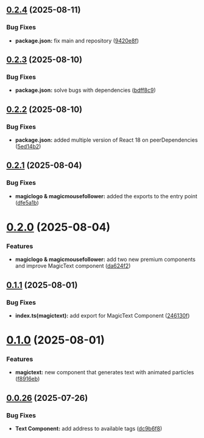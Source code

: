## [0.2.4](https://github.com/araldev/v12-ui/compare/v0.2.3...v0.2.4) (2025-08-11)


### Bug Fixes

* **package.json:** fix main and repository ([9420e8f](https://github.com/araldev/v12-ui/commit/9420e8f7b4af22fcde6e328014dde8adc5cd8458))

## [0.2.3](https://github.com/araldev/v12-ui/compare/v0.2.2...v0.2.3) (2025-08-10)


### Bug Fixes

* **package.json:** solve bugs with dependencies ([bdff8c9](https://github.com/araldev/v12-ui/commit/bdff8c9ee7b3fcaf2f9e8174e9f3f0f51404f92d))

## [0.2.2](https://github.com/araldev/v12-ui/compare/v0.2.1...v0.2.2) (2025-08-10)


### Bug Fixes

* **package.json:** added multiple version of React 18 on peerDependencies ([5ed14b2](https://github.com/araldev/v12-ui/commit/5ed14b2576d4943c9ce5b7e6f3809e2a2bb3cdd2))

## [0.2.1](https://github.com/araldev/v12-ui/compare/v0.2.0...v0.2.1) (2025-08-04)


### Bug Fixes

* **magiclogo & magicmousefollower:** added the exports to the entry point ([dfe5a1b](https://github.com/araldev/v12-ui/commit/dfe5a1bd64a3488d430f720504a56bfc53870e98))

# [0.2.0](https://github.com/araldev/v12-ui/compare/v0.1.1...v0.2.0) (2025-08-04)


### Features

* **magiclogo & magicmousefollower:** add two new premium components and improve MagicText component ([da624f2](https://github.com/araldev/v12-ui/commit/da624f28b576e5fb1c7956a9d965319402dd4c37))

## [0.1.1](https://github.com/araldev/v12-ui/compare/v0.1.0...v0.1.1) (2025-08-01)


### Bug Fixes

* **index.ts(magictext):** add export for MagicText Component ([246130f](https://github.com/araldev/v12-ui/commit/246130fbac7e1974571ce3710e65dd45e7b1625d))

# [0.1.0](https://github.com/araldev/v12-ui/compare/v0.0.26...v0.1.0) (2025-08-01)


### Features

* **magictext:** new component that generates text with animated particles ([f8916eb](https://github.com/araldev/v12-ui/commit/f8916eb0ab31aed9ee8b6e5e0916909ebef0e60c))

## [0.0.26](https://github.com/araldev/v12-ui/compare/v0.0.25...v0.0.26) (2025-07-26)


### Bug Fixes

* **Text Component:** add address to available tags ([dc9b6f8](https://github.com/araldev/v12-ui/commit/dc9b6f8ed7cb195ed59620edcef5426884f898a7))
